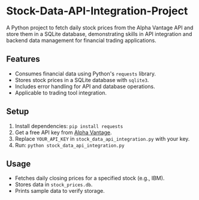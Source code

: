 # Stock-Data-API-Integration-Project
A Python project to fetch daily stock prices from the Alpha Vantage API and store them in a SQLite database, demonstrating skills in API integration and backend data management for financial trading applications.

## Features
- Consumes financial data using Python's `requests` library.
- Stores stock prices in a SQLite database with `sqlite3`.
- Includes error handling for API and database operations.
- Applicable to trading tool integration.

## Setup
1. Install dependencies: `pip install requests`
2. Get a free API key from [Alpha Vantage](https://www.alphavantage.co/).
3. Replace `YOUR_API_KEY` in `stock_data_api_integration.py` with your key.
4. Run: `python stock_data_api_integration.py`

## Usage
- Fetches daily closing prices for a specified stock (e.g., IBM).
- Stores data in `stock_prices.db`.
- Prints sample data to verify storage.
